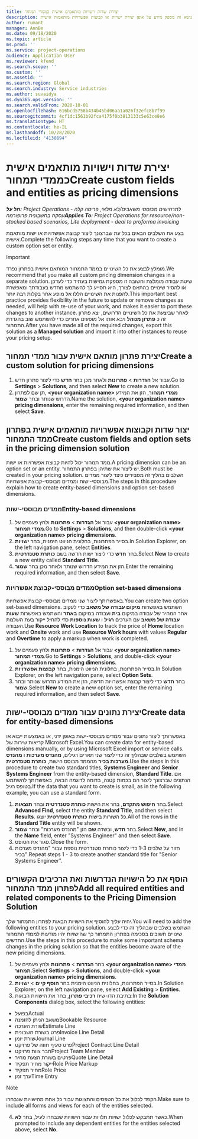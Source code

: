 ```yaml
---
title: יצירת שדות וישויות מותאמים אישית כממדי תמחור
description: נושא זה מספק מידע על אופן יצירת ישויות או קבוצות אפשרויות מותאמות אישית.
author: rumant
manager: AnnBe
ms.date: 09/18/2020
ms.topic: article
ms.prod: ''
ms.service: project-operations
audience: Application User
ms.reviewer: kfend
ms.search.scope: ''
ms.custom: ''
ms.assetid: ''
ms.search.region: Global
ms.search.industry: Service industries
ms.author: suvaidya
ms.dyn365.ops.version: ''
ms.search.validFrom: 2020-10-01
ms.openlocfilehash: 616bcd5758b434b45bd06aa1a026f32efc8b7f99
ms.sourcegitcommit: 4cf1dc1561b92fca4175f0b3813133c5e63ce8e6
ms.translationtype: HT
ms.contentlocale: he-IL
ms.lasthandoff: 10/28/2020
ms.locfileid: "4130894"
---
```

# <a name="create-custom-fields-and-entities-as-pricing-dimensions"></a><span data-ttu-id="1f5e9-103">יצירת שדות וישויות מותאמים אישית כממדי תמחור</span><span class="sxs-lookup"><span data-stu-id="1f5e9-103">Create custom fields and entities as pricing dimensions</span></span>

<span data-ttu-id="1f5e9-104">_**חל על:** Project Operations לתרחישים מבוססי משאבים/לא מלאי, פריסה קלה - עסקה בחשבונית פרופורמה_</span><span class="sxs-lookup"><span data-stu-id="1f5e9-104">_**Applies To:** Project Operations for resource/non-stocked based scenarios, Lite deployment - deal to proforma invoicing_</span></span>

<span data-ttu-id="1f5e9-105">בצע את השלבים הבאים בכל עת שברצונך ליצור קבוצת אפשרויות או ישות מותאמת אישית.</span><span class="sxs-lookup"><span data-stu-id="1f5e9-105">Complete the following steps any time that you want to create a custom option set or entity.</span></span>

> [!IMPORTANT]
> <span data-ttu-id="1f5e9-106">מומלץ לבצע את כל השינויים בממד התמחור המותאם אישית בפתרון נפרד.</span><span class="sxs-lookup"><span data-stu-id="1f5e9-106">We recommend that you make all custom pricing dimension changes in a separate solution.</span></span> <span data-ttu-id="1f5e9-107">שיטת עבודה מומלצת וחשובה זו מספקת גמישות בעתיד כדי לעדכן או להסיר שינויים בהתאם לצורך, היא תסייע לך להשתמש מחדש בעבודתך ומאפשרת להפנות את השינויים הללו אל מופע אחר בקלות רבה יותר.</span><span class="sxs-lookup"><span data-stu-id="1f5e9-107">This important best practice provides flexibility in the future to update or remove changes as needed, will help with re-use of your work, and makes it easier to port these changes to another instance.</span></span> <span data-ttu-id="1f5e9-108">לאחר שביצעת את כל השינויים הדרושים, יצא פתרון זה כ **פתרון מנוהל** ויבא אותו אל מופעים אחרים כדי להשתמש שוב בהגדרת התמחור.</span><span class="sxs-lookup"><span data-stu-id="1f5e9-108">After you have made all of the required changes, export this solution as a **Managed solution** and import it into other instances to reuse your pricing setup.</span></span>


## <a name="create-a-custom-solution-for-pricing-dimensions"></a><span data-ttu-id="1f5e9-109">יצירת פתרון מותאם אישית עבור ממדי תמחור</span><span class="sxs-lookup"><span data-stu-id="1f5e9-109">Create a custom solution for pricing dimensions</span></span>
1. <span data-ttu-id="1f5e9-110">עבור אל **הגדרות** > **פתרונות** ולאחר מכן בחר **חדש** כדי ליצור פתרון חדש.</span><span class="sxs-lookup"><span data-stu-id="1f5e9-110">Go to **Settings** > **Solutions**, and then select **New** to create a new solution.</span></span> 
2. <span data-ttu-id="1f5e9-111">תן שם לפתרון, **\<your organization name> ממדי תמחור**, הזן את המידע הדרוש שנותר ובחר **שמור**.</span><span class="sxs-lookup"><span data-stu-id="1f5e9-111">Name the solution, **\<your organization name> pricing dimensions**, enter the remaining required information, and then select **Save**.</span></span>
  
## <a name="create-custom-fields-and-option-sets-in-the-pricing-dimension-solution"></a><span data-ttu-id="1f5e9-112">יצור שדות וקבוצות אפשרויות מותאמים אישית בפתרון ממד התמחור</span><span class="sxs-lookup"><span data-stu-id="1f5e9-112">Create custom fields and option sets in the pricing dimension solution</span></span>

<span data-ttu-id="1f5e9-113">ממד תמחור יכול להיות קבוצת אפשרויות או ישות.</span><span class="sxs-lookup"><span data-stu-id="1f5e9-113">A pricing dimension can be an option set or an entity.</span></span> <span data-ttu-id="1f5e9-114">יש ליצור את שתיהן בפתרון התמחור.</span><span class="sxs-lookup"><span data-stu-id="1f5e9-114">Both must be created in your pricing solution.</span></span> <span data-ttu-id="1f5e9-115">השלבים בהליך זה מסבירים כיצד ליצור ממדים מבוססי-ישות וממדים מבוססי-קבוצת אפשרויות.</span><span class="sxs-lookup"><span data-stu-id="1f5e9-115">The steps in this procedure explain how to create entity-based dimensions and option set-based dimensions.</span></span>

### <a name="entity-based-dimensions"></a><span data-ttu-id="1f5e9-116">ממדים מבוססי-ישות</span><span class="sxs-lookup"><span data-stu-id="1f5e9-116">Entity-based dimensions</span></span>

1. <span data-ttu-id="1f5e9-117">עבור אל **הגדרות** > **פתרונות** ולחץ פעמיים על **\<your organization name> ממדי תמחור**.</span><span class="sxs-lookup"><span data-stu-id="1f5e9-117">Go to **Settings** > **Solutions**, and then double-click **\<your organization name> pricing dimensions**.</span></span>
2. <span data-ttu-id="1f5e9-118">בסייר הפתרונות, בחלונית הניווט הימנית, בחר **ישויות**.</span><span class="sxs-lookup"><span data-stu-id="1f5e9-118">In Solution Explorer, on the left navigation pane, select **Entities**.</span></span>
3. <span data-ttu-id="1f5e9-119">בחר **חדש** כדי ליצור ישות חדשה בשם **כותרת סטנדרטית**.</span><span class="sxs-lookup"><span data-stu-id="1f5e9-119">Select **New** to create a new entity called **Standard Title**.</span></span> 
4. <span data-ttu-id="1f5e9-120">הזן את המידע הדרוש שנותר ולאחר מכן בחר **שמור**.</span><span class="sxs-lookup"><span data-stu-id="1f5e9-120">Enter the remaining required information, and then select **Save**.</span></span>


### <a name="option-set-based-dimensions"></a><span data-ttu-id="1f5e9-121">ממדים מבוססי-קבוצת אפשרויות</span><span class="sxs-lookup"><span data-stu-id="1f5e9-121">Option set-based dimensions</span></span> 
<span data-ttu-id="1f5e9-122">באפשרותך ליצור שני ממדים מבוססי-קבוצת אפשרויות.</span><span class="sxs-lookup"><span data-stu-id="1f5e9-122">You can create two option set-based dimensions.</span></span> <span data-ttu-id="1f5e9-123">השתמש באפשרות **מיקום עבודה של משאב** כדי לעקוב אחר המחיר של עבודה במיקום **בית** ועבודה במיקום **באתר** והשתמש באפשרות **שעות עבודה של משאב** עם הערכים **רגיל** ו **שעות נוספות** כדי להחיל ייקור בעת השלמת העבודה.</span><span class="sxs-lookup"><span data-stu-id="1f5e9-123">Use **Resource Work Location** to track the price of **Home** location work and **Onsite** work and use **Resource Work hours** with values **Regular** and **Overtime** to apply a markup when work is completed.</span></span>


1. <span data-ttu-id="1f5e9-124">עבור אל **הגדרות** > **פתרונות** ולחץ פעמיים על **\<your organization name> ממדי תמחור**.</span><span class="sxs-lookup"><span data-stu-id="1f5e9-124">Go to **Settings** > **Solutions**, and double-click  **\<your organization name> pricing dimensions**.</span></span> 
2. <span data-ttu-id="1f5e9-125">בסייר הפתרונות, בחלונית הניווט הימנית, בחר **קבוצות אפשרויות**.</span><span class="sxs-lookup"><span data-stu-id="1f5e9-125">In Solution Explorer, on the left navigation pane, select  **Option Sets**.</span></span> 
3. <span data-ttu-id="1f5e9-126">בחר **חדש** כדי ליצור קבוצת אפשרויות חדשה, הזן את המידע הדרוש שנותר ובחר **שמור**.</span><span class="sxs-lookup"><span data-stu-id="1f5e9-126">Select **New** to create a new option set, enter the remaining required information, and then select **Save**.</span></span>

## <a name="create-data-for-entity-based-dimensions"></a><span data-ttu-id="1f5e9-127">יצירת נתונים עבור ממדים מבוססי-ישות</span><span class="sxs-lookup"><span data-stu-id="1f5e9-127">Create data for entity-based dimensions</span></span>

<span data-ttu-id="1f5e9-128">באפשרותך ליצור נתונים עבור ממדים מבוססי-ישות באופן ידני, או באמצעות ייבוא או קריאות שירות של Microsoft Excel.</span><span class="sxs-lookup"><span data-stu-id="1f5e9-128">You can create data for entity-based dimensions manually, or by using Microsoft Excel import or service calls.</span></span> <span data-ttu-id="1f5e9-129">השתמש בשלבים שבהליך זה כדי ליצור שני תארים רגילים, **מהנדס מערכות** ו **מהנדס מערכות בכיר** מהממד מבוסס הישות, **כותרת סטנדרטית**.</span><span class="sxs-lookup"><span data-stu-id="1f5e9-129">Use the steps in this procedure to create two standard titles, **Systems Engineer** and **Senior Systems Engineer** from the entity-based dimension, **Standard Title**.</span></span> <span data-ttu-id="1f5e9-130">אם הנתונים שברצונך ליצור הם בכמות קטנה, בדומה לדוגמה הבאה, באפשרותך להשתמש בטופס רגיל.</span><span class="sxs-lookup"><span data-stu-id="1f5e9-130">If the data that you want to create is small, as in the following example, you can use a standard form.</span></span>

1. <span data-ttu-id="1f5e9-131">בחר **חיפוש מתקדם**, בחר את הישות **כותרת סטנדרטית** ובחר **תוצאות**.</span><span class="sxs-lookup"><span data-stu-id="1f5e9-131">Select **Advanced Find**, select the entity **Standard Title**, and then select **Results**.</span></span> <span data-ttu-id="1f5e9-132">כל השורות בישות **כותרת סטנדרטית** יוצגו.</span><span class="sxs-lookup"><span data-stu-id="1f5e9-132">All of the rows in the **Standard Title** entity will be shown.</span></span>
2. <span data-ttu-id="1f5e9-133">בחר **חדש**, ובשדה **שם** הזן "מהנדס מערכות" ובחר **שמור**.</span><span class="sxs-lookup"><span data-stu-id="1f5e9-133">Select **New**, and in the **Name** field, enter "Systems Engineer" and then select **Save**.</span></span>
3. <span data-ttu-id="1f5e9-134">סגור את הטופס.</span><span class="sxs-lookup"><span data-stu-id="1f5e9-134">Close the form.</span></span> 
4. <span data-ttu-id="1f5e9-135">חזור על שלבים 1-3 כדי ליצור כותרת סטנדרטית נוספת עבור "מהנדס מערכות בכיר".</span><span class="sxs-lookup"><span data-stu-id="1f5e9-135">Repeat steps 1 - 3 to create another standard title for "Senior Systems Engineer".</span></span>

## <a name="add-all-required-entities-and-related-components-to-the-pricing-dimension-solution"></a><span data-ttu-id="1f5e9-136">הוסף את כל הישויות הנדרשות ואת הרכיבים הקשורים לפתרון ממד התמחור</span><span class="sxs-lookup"><span data-stu-id="1f5e9-136">Add all required entities and related components to the Pricing Dimension Solution</span></span>
<span data-ttu-id="1f5e9-137">יהיה עליך להוסיף את הישויות הבאות לפתרון התמחור שלך.</span><span class="sxs-lookup"><span data-stu-id="1f5e9-137">You will need to add the following entities to your pricing solution.</span></span> <span data-ttu-id="1f5e9-138">השתמש בשלבים שבהליך זה כדי לבצע שינויים חשובים בסכימה בפתרון התמחור כך שהישויות יהיו מודעות לממדי התמחור החדשים.</span><span class="sxs-lookup"><span data-stu-id="1f5e9-138">Use the steps in this procedure to make some important schema changes in the pricing solution so that the entities become aware of the new pricing dimensions.</span></span>

1. <span data-ttu-id="1f5e9-139">בחר **הגדרות** > **פתרונות** ולחץ פעמיים על **\<your organization name> ממדי תמחור**.</span><span class="sxs-lookup"><span data-stu-id="1f5e9-139">Select **Settings** > **Solutions**, and double-click **\<your organization name> pricing dimensions**.</span></span> 
2. <span data-ttu-id="1f5e9-140">בסייר הפתרונות, בחלונית הניווט הימנית בחר **הוסף קיים**  > **ישויות**.</span><span class="sxs-lookup"><span data-stu-id="1f5e9-140">In Solution Explorer, on the left navigation pane, select **Add Existing** > **Entities**.</span></span>
3. <span data-ttu-id="1f5e9-141">בתיבת הדו-שיח **רכיבי פתרון**, בחר את הישויות הבאות:</span><span class="sxs-lookup"><span data-stu-id="1f5e9-141">In the **Solution Components** dialog box, select the following entities:</span></span>

  - <span data-ttu-id="1f5e9-142">בפועל</span><span class="sxs-lookup"><span data-stu-id="1f5e9-142">Actual</span></span>
  - <span data-ttu-id="1f5e9-143">משאב הניתן להזמנה</span><span class="sxs-lookup"><span data-stu-id="1f5e9-143">Bookable Resource</span></span>
  - <span data-ttu-id="1f5e9-144">שורת הערכה</span><span class="sxs-lookup"><span data-stu-id="1f5e9-144">Estimate Line</span></span>
  - <span data-ttu-id="1f5e9-145">פרט בשורת חשבונית</span><span class="sxs-lookup"><span data-stu-id="1f5e9-145">Invoice Line Detail</span></span>
  - <span data-ttu-id="1f5e9-146">שורת יומן</span><span class="sxs-lookup"><span data-stu-id="1f5e9-146">Journal Line</span></span>
  - <span data-ttu-id="1f5e9-147">פרט סעיף חוזה של פרויקט</span><span class="sxs-lookup"><span data-stu-id="1f5e9-147">Project Contract Line Detail</span></span>
  - <span data-ttu-id="1f5e9-148">חבר צוות פרויקט</span><span class="sxs-lookup"><span data-stu-id="1f5e9-148">Project Team Member</span></span>
  - <span data-ttu-id="1f5e9-149">פרטים בשורת הצעת מחיר</span><span class="sxs-lookup"><span data-stu-id="1f5e9-149">Quote Line Detail</span></span>
  - <span data-ttu-id="1f5e9-150">ייקור מחיר תפקיד</span><span class="sxs-lookup"><span data-stu-id="1f5e9-150">Role Price Markup</span></span>
  - <span data-ttu-id="1f5e9-151">מחיר תפקיד</span><span class="sxs-lookup"><span data-stu-id="1f5e9-151">Role Price</span></span> 
  - <span data-ttu-id="1f5e9-152">ערך זמן</span><span class="sxs-lookup"><span data-stu-id="1f5e9-152">Time Entry</span></span> 


> [!NOTE]
> <span data-ttu-id="1f5e9-153">הקפד לכלול את כל הטפסים והתצוגות עבור כל אחת מהישויות שנבחרו.</span><span class="sxs-lookup"><span data-stu-id="1f5e9-153">Make sure to include all forms and views for each of the entities selected.</span></span>

4. <span data-ttu-id="1f5e9-154">כאשר תתבקש לכלול ישויות תלויות עבור הישויות שנבחרו לעיל, בחר **לא**.</span><span class="sxs-lookup"><span data-stu-id="1f5e9-154">When prompted to include any dependent entities for the entities selected above, select **No**.</span></span>

